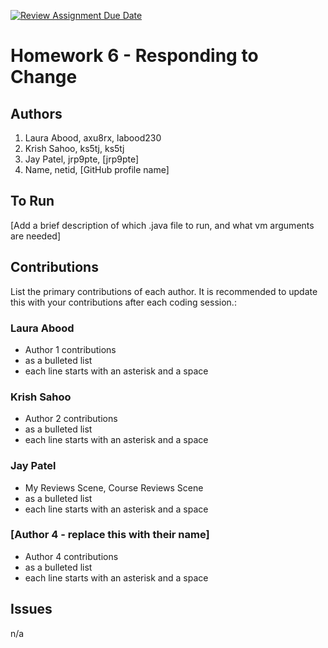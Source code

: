 [![Review Assignment Due Date](https://classroom.github.com/assets/deadline-readme-button-24ddc0f5d75046c5622901739e7c5dd533143b0c8e959d652212380cedb1ea36.svg)](https://classroom.github.com/a/DC1SF4uZ)
# Homework 6 - Responding to Change

## Authors
1) Laura Abood, axu8rx, labood230
2) Krish Sahoo, ks5tj, ks5tj
3) Jay Patel, jrp9pte, [jrp9pte]
4) Name, netid, [GitHub profile name]

## To Run

[Add a brief description of which .java file to run, and what vm arguments are needed]

## Contributions

List the primary contributions of each author. It is recommended to update this with your contributions after each coding session.:

### Laura Abood

* Author 1 contributions
* as a bulleted list
* each line starts with an asterisk and a space

### Krish Sahoo

* Author 2 contributions
* as a bulleted list
* each line starts with an asterisk and a space

### Jay Patel

* My Reviews Scene, Course Reviews Scene
* as a bulleted list
* each line starts with an asterisk and a space

### [Author 4 - replace this with their name]

* Author 4 contributions
* as a bulleted list
* each line starts with an asterisk and a space

## Issues

n/a
